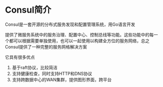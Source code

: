 # Consul简介

Consul是一套开源的分布式服务发现和配置管理系统，用Go语言开发

提供了微服务系统中的服务治理、配置中心、控制总线等功能。这些功能中的每一个都可以根据需要单独使用，也可以一起使用以构建全方位的服务网络，总之Consul提供了一种完整的服务网格解决方案

它具有很多优点

1. 基于raft协议，比较简洁
2. 支持健康检查，同时支持HTTP和DNS协议
3. 支持跨数据中心的WAN集群，提供图形界面，跨平台